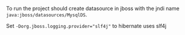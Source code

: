 To run the project should create datasource in jboss  with the jndi name `java:jboss/datasources/MysqlDS`.

Set `-Dorg.jboss.logging.provider="slf4j"` to hibernate uses slf4j